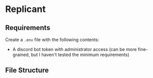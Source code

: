 # Replicant


## Requirements
Create a `.env` file with the following contents:
* A discord bot token with administrator access (can be more fine-grained, but I haven't tested the minimum requirements)

## File Structure
